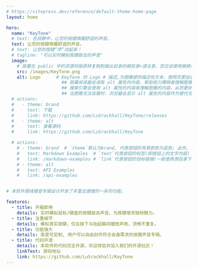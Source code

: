 ```yaml
---
# https://vitepress.dev/reference/default-theme-home-page
layout: home

hero:
  name: "KeyTone"
  # text: 在寂静中，让您的按键唤醒舒适的声音。
  text: 让您的按键唤醒舒适的声音。
  # text: 让您的按键“声”动起来！
  # tagline: "可以实时模拟按键敲击的声音"
  image:
    # 放置在 public 中的资源将按原样复制到输出目录的根目录<请注意，您应该使用根绝对路径引用放置在 public 中的文件 - 例如， public/icon.png 应始终在源代码中引用为 /icon.png>
    src: /images/KeyTone.png
    alt: Logo      # KeyTone 的 Logo # 描述,为图像提供描述性文本，使网页更加语义化，有助于机器和人类更好地理解网页内容(猜测),如下:。  
                     ## 屏幕阅读器会读取 alt 属性的内容，帮助视力障碍者理解图像的内容(大模型给的猜测)。  
                     ## 搜索引擎会使用 alt 属性的内容来理解图像的内容，从而更好地索引和排名网页。因此，合理使用 alt 属性有助于提升网页的搜索引擎排名(大模型给的猜测)。 
                     ## 当图像无法加载时，浏览器会显示 alt 属性的内容作为替代文本，帮助用户理解原本应该显示的图像内容(大模型给的猜测)。
  # actions:
  #   - theme: brand
  #     text: 下载
  #     link: https://github.com/LuSrackhall/KeyTone/releases
  #   - theme: alt
  #     text: 查看源码
  #     link: https://github.com/LuSrackhall/KeyTone

  # actions:
    # - theme: brand  # `theme`默认为brand, 代表按钮的背景颜色为蓝色; 此外, 还可以是另外一个值alt,代表按钮颜色为灰色
    #   text: Markdown Examples  # `text`代表按钮的标签(即按钮上的文字内容)
    #   link: /markdown-examples # `link`代表按钮的目标链接(一般使用源目录下的md文章路径。) (不能是外部url链接, 因为此处的路径是附加在默认的url路径之后的路径<如xxx/xxx === "当前网站的url/xxx/xxx.html"/"当前网站的url/xxx/xxx">)
    # - theme: alt    
    #   text: API Examples
    #   link: /api-examples


# 本软件围绕键音专辑设计开发了丰富且便捷的一系列功能。

features:
  - title: 开箱即用
    details: 实时模拟鼠标/键盘的按键敲击声音，为按键增添独特魅力。
  - title: 注重细节
    details: 模拟真实按键，仅在按下与抬起瞬间播放声效，流畅不重复。
  - title: 功能强大
    details: 高度可定制, 用户可以自由创作符合自身需求的按键声音专辑。
  - title: 代码开源
    details: 本软件的代码完全开源，欢迎体验并加入我们的开源社区！
    linkText: 源码地址
    link: https://github.com/LuSrackhall/KeyTone
---
```



